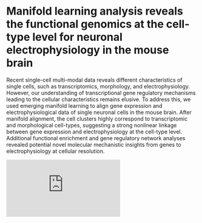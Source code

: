 # Manifold learning analysis reveals the functional genomics at the cell-type level for neuronal electrophysiology in the mouse brain 
Recent single-cell multi-modal data reveals different characteristics of single cells, such as transcriptomics, morphology, and electrophysiology. However, our understanding of transcriptional gene regulatory mechanisms leading to the cellular characteristics remains elusive. To address this, we used emerging manifold learning to align gene expression and electrophysiological data of single neuronal cells in the mouse brain. After manifold alignment, the cell clusters highly correspond to transcriptomic and morphological cell-types, suggesting a strong nonlinear linkage between gene expression and electrophysiology at the cell-type level. Additional functional enrichment and gene regulatory network analyses revealed potential novel molecular mechanistic insights from genes to electrophysiology at cellular resolution.

![alt text](http://https://github.com/daifengwanglab/scMNC/blob/main/figure/Figure%201.pdf)
